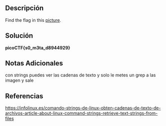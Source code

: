 ## Descripción

Find the flag in this [picture](https://jupiter.challenges.picoctf.org/static/916b07b4c87062c165ace1d3d31ef655/pico_img.png).
## Solución

**picoCTF{s0_m3ta_d8944929}**
## Notas Adicionales

con strings puedes ver las cadenas de texto y solo le metes un grep a las imagen y sale
## Referencias
https://infolinux.es/comando-strings-de-linux-obten-cadenas-de-texto-de-archivos-article-about-linux-command-strings-retrieve-text-strings-from-files